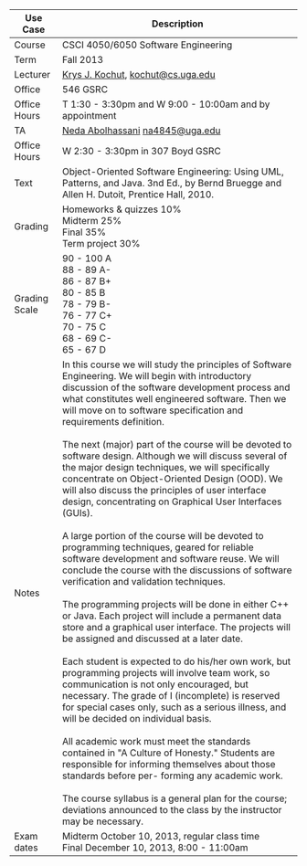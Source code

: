 Use Case | Description
-------- | -----------
Course | CSCI 4050/6050 Software Engineering
Term | Fall 2013
Lecturer | [Krys J. Kochut](http://cobweb.cs.uga.edu/~kochut/), kochut@cs.uga.edu
Office | 546 GSRC
Office Hours | T 1:30 - 3:30pm and W 9:00 - 10:00am and by appointment
TA | [Neda Abolhassani](http://cobweb.cs.uga.edu/~neda/) na4845@uga.edu
Office Hours | W 2:30 - 3:30pm in 307 Boyd GSRC
Text | Object-Oriented Software Engineering: Using UML, Patterns, and Java. 3nd Ed., by Bernd Bruegge and Allen H. Dutoit, Prentice Hall, 2010.
Grading | Homeworks & quizzes 10% <br> Midterm 25% <br>  Final 35% <br> Term project 30%
Grading Scale | 90 - 100 A <br> 88 - 89 A- <br> 86 - 87 B+ <br> 80 - 85 B <br> 78 - 79 B- <br> 76 - 77 C+ <br> 70 - 75 C <br> 68 - 69 C- <br> 65 - 67 <t> D
Notes | In this course we will study the principles of Software Engineering. We will begin with introductory discussion of the software development process and what constitutes well engineered software. Then we will move on to software specification and requirements definition. <br><br> The next (major) part of the course will be devoted to software design. Although we will discuss several of the major design techniques, we will specifically concentrate on Object-Oriented Design (OOD). We will also discuss the principles of user interface design, concentrating on Graphical User Interfaces (GUIs). <br><br> A large portion of the course will be devoted to programming techniques, geared for reliable software development and software reuse. We will conclude the course with the discussions of software verification and validation techniques. <br><br> The programming projects will be done in either C++ or Java. Each project will include a permanent data store and a graphical user interface. The projects will be assigned and discussed at a later date. <br><br> Each student is expected to do his/her own work, but programming projects will involve team work, so communication is not only encouraged, but necessary. The grade of I (incomplete) is reserved for special cases only, such as a serious illness, and will be decided on individual basis. <br><br> All academic work must meet the standards contained in "A Culture of Honesty." Students are responsible for informing themselves about those standards before per- forming any academic work. <br><br> The course syllabus is a general plan for the course; deviations announced to the class by the instructor may be necessary.
Exam dates | Midterm October 10, 2013, regular class time <br> Final December 10, 2013, 8:00 - 11:00am

